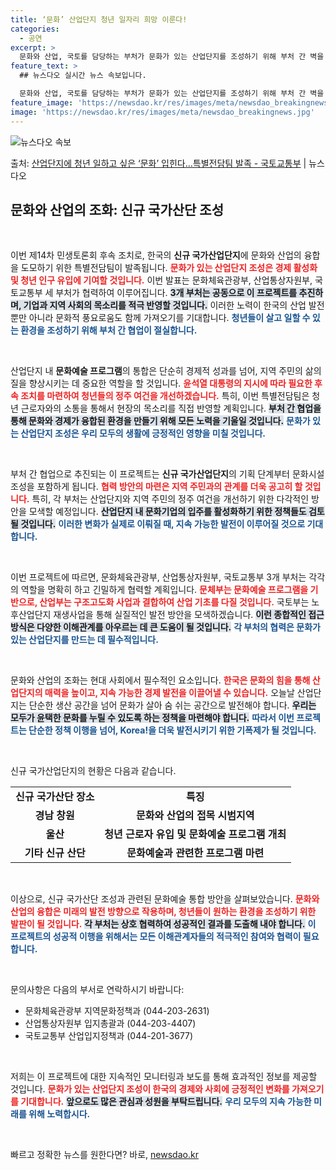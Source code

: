 ```yaml
---
title: ‘문화’ 산업단지 청년 일자리 희망 이룬다!
categories:
  - 공연
excerpt: >
  문화와 산업, 국토를 담당하는 부처가 문화가 있는 산업단지를 조성하기 위해 부처 간 벽을 허물고 하나의 팀으…
feature_text: >
  ## 뉴스다오 실시간 뉴스 속보입니다.

  문화와 산업, 국토를 담당하는 부처가 문화가 있는 산업단지를 조성하기 위해 부처 간 벽을 허물고 하나의 팀으…
feature_image: 'https://newsdao.kr/res/images/meta/newsdao_breakingnews.jpg'
image: 'https://newsdao.kr/res/images/meta/newsdao_breakingnews.jpg'
---
```


![뉴스다오 속보](https://newsdao.kr/res/images/meta/newsdao_breakingnews.jpg)

<p>출처: <a href="https://newsdao.kr/3351" rel="dofollow">산업단지에 청년 일하고 싶은 ‘문화’ 입힌다…특별전담팀 발족 - 국토교통부</a> | 뉴스다오</p>

<h2 data-ke-size="size26">문화와 산업의 조화: 신규 국가산단 조성</h2>

<p data-ke-size="size16">&nbsp;</p>

이번 제14차 민생토론회 후속 조치로, 한국의 **신규 국가산업단지**에 문화와 산업의 융합을 도모하기 위한 특별전담팀이 발족됩니다. <b><span style="color: #ee2323;">문화가 있는 산업단지 조성은 경제 활성화 및 청년 인구 유입에 기여할 것입니다.</span></b> 이번 발표는 문화체육관광부, 산업통상자원부, 국토교통부 세 부처가 협력하여 이루어집니다. <b><span style="background-color: #21538527;">3개 부처는 공동으로 이 프로젝트를 추진하며, 기업과 지역 사회의 목소리를 적극 반영할 것입니다.</span></b> 이러한 노력이 한국의 산업 발전뿐만 아니라 문화적 풍요로움도 함께 가져오기를 기대합니다. <b><span style="color: #1a5490;">청년들이 살고 일할 수 있는 환경을 조성하기 위해 부처 간 협업이 절실합니다.</span></b>

<p data-ke-size="size16">&nbsp;</p>

산업단지 내 **문화예술 프로그램**의 통합은 단순히 경제적 성과를 넘어, 지역 주민의 삶의 질을 향상시키는 데 중요한 역할을 할 것입니다. <b><span style="color: #ee2323;">윤석열 대통령의 지시에 따라 필요한 후속 조치를 마련하여 청년들의 정주 여건을 개선하겠습니다.</span></b> 특히, 이번 특별전담팀은 청년 근로자와의 소통을 통해서 현장의 목소리를 직접 반영할 계획입니다. <b><span style="background-color: #21538527;">부처 간 협업을 통해 문화와 경제가 융합된 환경을 만들기 위해 모든 노력을 기울일 것입니다.</span></b> <b><span style="color: #1a5490;">문화가 있는 산업단지 조성은 우리 모두의 생활에 긍정적인 영향을 미칠 것입니다.</span></b>

<p data-ke-size="size16">&nbsp;</p>

부처 간 협업으로 추진되는 이 프로젝트는 **신규 국가산업단지**의 기획 단계부터 문화시설 조성을 포함하게 됩니다. <b><span style="color: #ee2323;">협력 방안의 마련은 지역 주민과의 관계를 더욱 공고히 할 것입니다.</span></b> 특히, 각 부처는 산업단지와 지역 주민의 정주 여건을 개선하기 위한 다각적인 방안을 모색할 예정입니다. <b><span style="background-color: #21538527;">산업단지 내 문화기업의 입주를 활성화하기 위한 정책들도 검토될 것입니다.</span></b> <b><span style="color: #1a5490;">이러한 변화가 실제로 이뤄질 때, 지속 가능한 발전이 이루어질 것으로 기대합니다.</span></b>

<p data-ke-size="size16">&nbsp;</p>

이번 프로젝트에 따르면, 문화체육관광부, 산업통상자원부, 국토교통부 3개 부처는 각각의 역할을 명확히 하고 긴밀하게 협력할 계획입니다. <b><span style="color: #ee2323;">문체부는 문화예술 프로그램을 기반으로, 산업부는 구조고도화 사업과 결합하여 산업 기초를 다질 것입니다.</span></b> 국토부는 노후산업단지 재생사업을 통해 실질적인 발전 방안을 모색하겠습니다. <b><span style="background-color: #21538527;">이런 종합적인 접근 방식은 다양한 이해관계를 아우르는 데 큰 도움이 될 것입니다.</span></b> <b><span style="color: #1a5490;">각 부처의 협력은 문화가 있는 산업단지를 만드는 데 필수적입니다.</span></b>

<p data-ke-size="size16">&nbsp;</p>

문화와 산업의 조화는 현대 사회에서 필수적인 요소입니다. <b><span style="color: #ee2323;">한국은 문화의 힘을 통해 산업단지의 매력을 높이고, 지속 가능한 경제 발전을 이끌어낼 수 있습니다.</span></b> 오늘날 산업단지는 단순한 생산 공간을 넘어 문화가 살아 숨 쉬는 공간으로 발전해야 합니다. <b><span style="background-color: #21538527;">우리는 모두가 윤택한 문화를 누릴 수 있도록 하는 정책을 마련해야 합니다.</span></b> <b><span style="color: #1a5490;">따라서 이번 프로젝트는 단순한 정책 이행을 넘어, Korea!을 더욱 발전시키기 위한 기폭제가 될 것입니다.</span></b>

<p data-ke-size="size16">&nbsp;</p>

신규 국가산업단지의 현황은 다음과 같습니다.

<table>
<tr>
<td style="text-align: center; height: 17px;"><b>신규 국가산단 장소</b></td>
<td style="text-align: center; height: 17px;"><b>특징</b></td>
</tr>
<tr>
<td style="text-align: center; height: 17px;"><b>경남 창원</b></td>
<td style="text-align: center; height: 17px;"><b>문화와 산업의 접목 시범지역</b></td>
</tr>
<tr>
<td style="text-align: center; height: 17px;"><b>울산</b></td>
<td style="text-align: center; height: 17px;"><b>청년 근로자 유입 및 문화예술 프로그램 개최</b></td>
</tr>
<tr>
<td style="text-align: center; height: 17px;"><b>기타 신규 산단</b></td>
<td style="text-align: center; height: 17px;"><b>문화예술과 관련한 프로그램 마련</b></td>
</tr>
</table>

<p data-ke-size="size16">&nbsp;</p>

이상으로, 신규 국가산단 조성과 관련된 문화예술 통합 방안을 살펴보았습니다. <b><span style="color: #ee2323;">문화와 산업의 융합은 미래의 발전 방향으로 작용하며, 청년들이 원하는 환경을 조성하기 위한 발판이 될 것입니다.</span></b> <b><span style="background-color: #21538527;">각 부처는 상호 협력하여 성공적인 결과를 도출해 내야 합니다.</span></b> <b><span style="color: #1a5490;">이 프로젝트의 성공적 이행을 위해서는 모든 이해관계자들의 적극적인 참여와 협력이 필요합니다.</span></b> 

<p data-ke-size="size16">&nbsp;</p>

문의사항은 다음의 부서로 연락하시기 바랍니다:

- 문화체육관광부 지역문화정책과 (044-203-2631)
- 산업통상자원부 입지총괄과 (044-203-4407)
- 국토교통부 산업입지정책과 (044-201-3677)

<p data-ke-size="size16">&nbsp;</p>

저희는 이 프로젝트에 대한 지속적인 모니터링과 보도를 통해 효과적인 정보를 제공할 것입니다. <b><span style="color: #ee2323;">문화가 있는 산업단지 조성이 한국의 경제와 사회에 긍정적인 변화를 가져오기를 기대합니다.</span></b> <b><span style="background-color: #21538527;">앞으로도 많은 관심과 성원을 부탁드립니다.</span></b> <b><span style="color: #1a5490;">우리 모두의 지속 가능한 미래를 위해 노력합시다.</span></b> 

<p data-ke-size="size16">&nbsp;</p> 

빠르고 정확한 뉴스를 원한다면? 바로, <a href="https://newsdao.kr" rel="dofollow">newsdao.kr</a>


